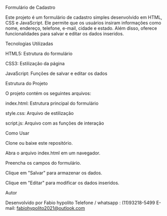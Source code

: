Formulário de Cadastro

Este projeto é um formulário de cadastro simples desenvolvido em HTML, CSS e JavaScript. Ele permite que os usuários insiram informações como nome, endereço, telefone, e-mail, cidade e estado. Além disso, oferece funcionalidades para salvar e editar os dados inseridos.


Tecnologias Utilizadas

HTML5: Estrutura do formulário

CSS3: Estilização da página

JavaScript: Funções de salvar e editar os dados


Estrutura do Projeto

O projeto contém os seguintes arquivos:

index.html: Estrutura principal do formulário

style.css: Arquivo de estilização

script.js: Arquivo com as funções de interação


Como Usar

Clone ou baixe este repositório.

Abra o arquivo index.html em um navegador.

Preencha os campos do formulário.

Clique em "Salvar" para armazenar os dados.

Clique em "Editar" para modificar os dados inseridos.



Autor

Desenvolvido por Fabio hypolito 
Telefone / whatsapp : (11)93218-5499 
E-mail: fabiohypolito2021@outlook.com
